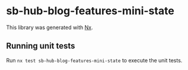 # sb-hub-blog-features-mini-state

This library was generated with [Nx](https://nx.dev).

## Running unit tests

Run `nx test sb-hub-blog-features-mini-state` to execute the unit tests.

